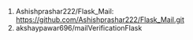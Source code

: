 1. Ashishprashar222/Flask_Mail: https://github.com/Ashishprashar222/Flask_Mail.git
2. akshaypawar696/mailVerificationFlask


